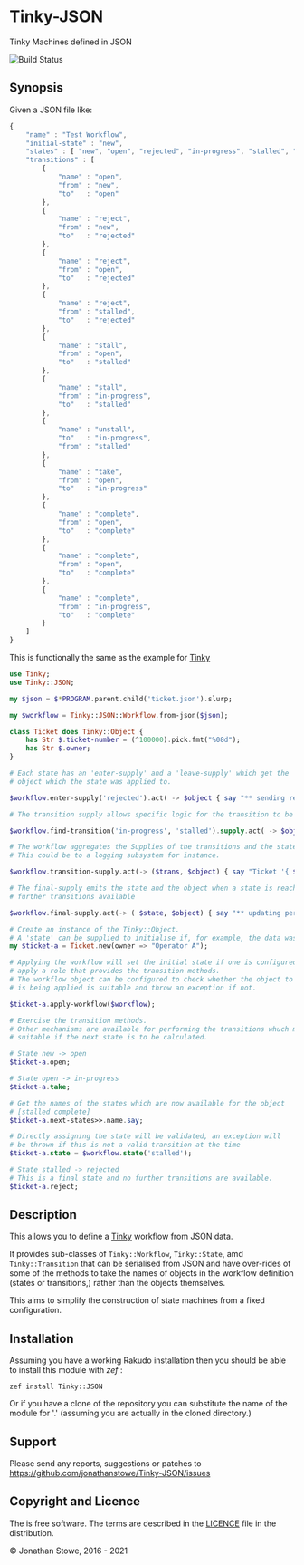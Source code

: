 # Tinky-JSON

Tinky Machines defined in JSON

![Build Status](https://github.com/jonathanstowe/Tinky-JSON/workflows/CI/badge.svg)

## Synopsis

Given a JSON file like:

```javascript
{
    "name" : "Test Workflow",
    "initial-state" : "new",
    "states" : [ "new", "open", "rejected", "in-progress", "stalled", "complete" ],
    "transitions" : [
        {
            "name" : "open",
            "from" : "new",
            "to"   : "open"
        },
        {
            "name" : "reject",
            "from" : "new",
            "to"   : "rejected"
        },
        {
            "name" : "reject",
            "from" : "open",
            "to"   : "rejected"
        },
        {
            "name" : "reject",
            "from" : "stalled",
            "to"   : "rejected"
        },
        {
            "name" : "stall",
            "from" : "open",
            "to"   : "stalled"
        },
        {
            "name" : "stall",
            "from" : "in-progress",
            "to"   : "stalled"
        },
        {
            "name" : "unstall",
            "to"   : "in-progress",
            "from" : "stalled"
        },
        {
            "name" : "take",
            "from" : "open",
            "to"   : "in-progress"
        },
        {
            "name" : "complete",
            "from" : "open",
            "to"   : "complete"
        },
        {
            "name" : "complete",
            "from" : "open",
            "to"   : "complete"
        },
        {
            "name" : "complete",
            "from" : "in-progress",
            "to"   : "complete"
        }
    ]
}
```

This is functionally the same as the example for [Tinky](https://github.com/jonathanstowe/Tinky)


```raku
use Tinky;
use Tinky::JSON;

my $json = $*PROGRAM.parent.child('ticket.json').slurp;

my $workflow = Tinky::JSON::Workflow.from-json($json);

class Ticket does Tinky::Object {
    has Str $.ticket-number = (^100000).pick.fmt("%08d");
    has Str $.owner;
}

# Each state has an 'enter-supply' and a 'leave-supply' which get the
# object which the state was applied to.

$workflow.enter-supply('rejected').act( -> $object { say "** sending rejected e-mail for Ticket '{ $object.ticket-number }' **" });

# The transition supply allows specific logic for the transition to be performed

$workflow.find-transition('in-progress', 'stalled').supply.act( -> $object { say "** rescheduling tickets for '{ $object.owner }' on ticket stall **"});

# The workflow aggregates the Supplies of the transitions and the states.
# This could be to a logging subsystem for instance. 

$workflow.transition-supply.act(-> ($trans, $object) { say "Ticket '{ $object.ticket-number }' went from { $trans.from.name }' to '{ $trans.to.name }'" });

# The final-supply emits the state and the object when a state is reached where there are no
# further transitions available

$workflow.final-supply.act(-> ( $state, $object) { say "** updating performance stats with Ticket '{ $object.ticket-number }' entered State '{ $state.name }'" });

# Create an instance of the Tinky::Object.
# A 'state' can be supplied to initialise if, for example, the data was retrieved from a database
my $ticket-a = Ticket.new(owner => "Operator A");

# Applying the workflow will set the initial state if one is configured and will
# apply a role that provides the transition methods.
# The workflow object can be configured to check whether the object to which it
# is being applied is suitable and throw an exception if not.

$ticket-a.apply-workflow($workflow);

# Exercise the transition methods.
# Other mechanisms are available for performing the transitions whuch may be more
# suitable if the next state is to be calculated.

# State new -> open
$ticket-a.open;

# State open -> in-progress
$ticket-a.take;

# Get the names of the states which are now available for the object
# [stalled complete]
$ticket-a.next-states>>.name.say;

# Directly assigning the state will be validated, an exception will
# be thrown if this is not a valid transition at the time
$ticket-a.state = $workflow.state('stalled');

# State stalled -> rejected
# This is a final state and no further transitions are available.
$ticket-a.reject;
```


## Description

This allows you to define a [Tinky](https://github.com/jonathanstowe/Tinky) workflow from JSON data.

It provides sub-classes of ```Tinky::Workflow```, ```Tinky::State```, amd ```Tinky::Transition```
that can be serialised from JSON and have over-rides of some of the methods to take the names
of objects in the workflow definition (states or transitions,) rather than the objects themselves.

This aims to simplify the construction of state machines from a fixed configuration.

## Installation

Assuming you have a working Rakudo installation then you should be able to install this module with *zef* :

	zef install Tinky::JSON

Or if you have a clone of the repository you can substitute the
name of the module for '.' (assuming you are actually in the 
cloned directory.)

## Support

Please send any reports, suggestions or patches to https://github.com/jonathanstowe/Tinky-JSON/issues

## Copyright and Licence

The is free software.  The terms are described in the [LICENCE](LICENCE)
file in the distribution.

© Jonathan Stowe, 2016 - 2021
